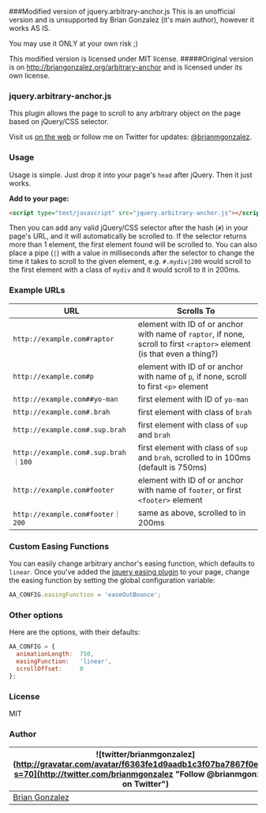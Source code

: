 ###Modified version of jquery.arbitrary-anchor.js
This is an unofficial version and is unsupported by  Brian Gonzalez (it's main author), however it works AS IS. 

You may use it ONLY at your own risk ;)

This modified version is licensed under MIT license.
#####Original version is on http://briangonzalez.org/arbitrary-anchor and is licensed under its own license.

###  jquery.arbitrary-anchor.js

This plugin allows the page to scroll to any arbitrary object on the page based on jQuery/CSS selector. 

Visit us [on the web](http://briangonzalez.org/arbitrary-anchor) or follow me on Twitter for updates: [@brianmgonzalez](http://twitter.com/brianmgonzalez).

### Usage

Usage is simple. Just drop it into your page's `head` after jQuery. Then it just works.

__Add to your page:__
```html
<script type="text/javascript" src="jquery.arbitrary-anchor.js"></script>
```

Then you can add any valid jQuery/CSS selector after the hash (`#`) in your page's URL, and it will automatically be scrolled to. 
If the selector returns more than 1 element, the first element found will be scrolled to. You can also place a pipe (`|`) with a value in milliseconds after the selector to change the 
time it takes to scroll to the given element, e.g. `#.mydiv|200` would scroll to the first element with a class of `mydiv` and it would scroll to it
in 200ms.

### Example URLs

 URL                                | Scrolls To                                                                              
------------------------------------|-----------------------------------------------------------------------------------------
 `http://example.com#raptor`        | element with ID of or anchor with name of `raptor`, if none, scroll to first `<raptor>` element (is that even a thing?)                                       
 `http://example.com#p`             | element with ID of or anchor with name of `p`, if none, scroll to first `<p>` element        
 `http://example.com##yo-man`       | first element with ID of `yo-man`                                                       
 `http://example.com#.brah`         | first element with class of `brah`                                                      
 `http://example.com#.sup.brah`     | first element with class of `sup` and `brah`                                            
 `http://example.com#.sup.brah｜100` | first element with class of `sup` and `brah`, scrolled to in 100ms (default is 750ms)                                             
 `http://example.com#footer`        | element with ID of or anchor with name of `footer`, or first `<footer>` element  
 `http://example.com#footer｜200`    | same as above, scrolled to in 200ms 
 

### Custom Easing Functions
You can easily change arbitrary anchor's easing function, which defaults to `linear`. Once you've added the [jquery easing plugin](http://gsgd.co.uk/sandbox/jquery/easing/) to your page, change the easing function by setting the global configuration variable:

```javascript
AA_CONFIG.easingFunction = 'easeOutBounce';
```

### Other options
Here are the options, with their defaults:

```javascript
AA_CONFIG = {
  animationLength:  750,
  easingFunction:   'linear',
  scrollOffset:     0
};
```

### License

MIT

### Author

| ![twitter/brianmgonzalez](http://gravatar.com/avatar/f6363fe1d9aadb1c3f07ba7867f0e854?s=70](http://twitter.com/brianmgonzalez "Follow @brianmgonzalez on Twitter") |
|---|
| [Brian Gonzalez](http://briangonzalez.org) |
